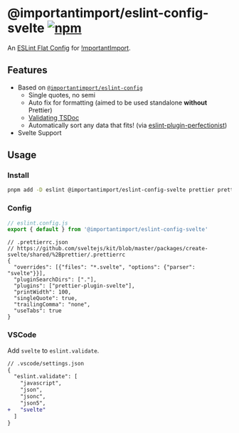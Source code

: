 # @importantimport/eslint-config-svelte [![npm](https://img.shields.io/npm/v/@importantimport/eslint-config-svelte)](https://npmjs.com/package/@importantimport/eslint-config-svelte)

An [ESLint Flat Config](https://eslint.org/docs/latest/use/configure/configuration-files-new) for [!mportantImport](https://github.com/importantimport).

## Features

- Based on [`@importantimport/eslint-config`](../eslint-config/)
  - Single quotes, no semi
  - Auto fix for formatting (aimed to be used standalone **without** Prettier)
  - [Validating TSDoc](https://github.com/microsoft/tsdoc/tree/main/eslint-plugin)
  - Automatically sort any data that fits! (via [eslint-plugin-perfectionist](https://github.com/azat-io/eslint-plugin-perfectionist))
- Svelte Support

## Usage

### Install

```bash
pnpm add -D eslint @importantimport/eslint-config-svelte prettier prettier-plugin-svelte
```

### Config

```js
// eslint.config.js
export { default } from '@importantimport/eslint-config-svelte'
```

```jsonc
// .prettierrc.json
// https://github.com/sveltejs/kit/blob/master/packages/create-svelte/shared/%2Bprettier/.prettierrc
{
  "overrides": [{"files": "*.svelte", "options": {"parser": "svelte"}}],
  "pluginSearchDirs": ["."],
  "plugins": ["prettier-plugin-svelte"],
  "printWidth": 100,
  "singleQuote": true,
  "trailingComma": "none",
  "useTabs": true
}
```

### VSCode

Add `svelte` to `eslint.validate`.

```diff
// .vscode/settings.json
{
  "eslint.validate": [
    "javascript",
    "json",
    "jsonc",
    "json5",
+   "svelte"
  ]
}
```
